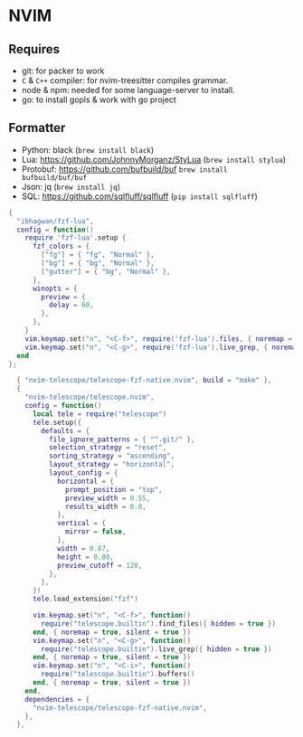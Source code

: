 # NVIM

## Requires

- git: for packer to work
- `C` & `C++` compiler: for nvim-treesitter compiles grammar.
- node & npm: needed for some language-server to install.
- go: to install gopls & work with go project



## Formatter
- Python: black (`brew install black`)
- Lua:  https://github.com/JohnnyMorganz/StyLua (`brew install stylua`)
- Protobuf: https://github.com/bufbuild/buf `brew install bufbuild/buf/buf`
- Json: jq (`brew install jq`)
- SQL: https://github.com/sqlfluff/sqlfluff (`pip install sqlfluff`)


```lua
{
  "ibhagwan/fzf-lua",
  config = function()
    require 'fzf-lua'.setup {
      fzf_colors = {
        ["fg"] = { "fg", "Normal" },
        ["bg"] = { "bg", "Normal" },
        ["gutter"] = { "bg", "Normal" },
      },
      winopts = {
        preview = {
          delay = 60,
        },
      },
    }
    vim.keymap.set("n", "<C-f>", require('fzf-lua').files, { noremap = true, silent = true })
    vim.keymap.set("n", "<C-g>", require('fzf-lua').live_grep, { noremap = true, silent = true })
  end
};

```


```lua
  { "nvim-telescope/telescope-fzf-native.nvim", build = "make" },
  {
    "nvim-telescope/telescope.nvim",
    config = function()
      local tele = require("telescope")
      tele.setup({
        defaults = {
          file_ignore_patterns = { "^.git/" },
          selection_strategy = "reset",
          sorting_strategy = "ascending",
          layout_strategy = "horizontal",
          layout_config = {
            horizontal = {
              prompt_position = "top",
              preview_width = 0.55,
              results_width = 0.8,
            },
            vertical = {
              mirror = false,
            },
            width = 0.87,
            height = 0.80,
            preview_cutoff = 120,
          },
        },
      })
      tele.load_extension("fzf")

      vim.keymap.set("n", "<C-f>", function()
        require("telescope.builtin").find_files({ hidden = true })
      end, { noremap = true, silent = true })
      vim.keymap.set("n", "<C-g>", function()
        require("telescope.builtin").live_grep({ hidden = true })
      end, { noremap = true, silent = true })
      vim.keymap.set("n", "<C-i>", function()
        require("telescope.builtin").buffers()
      end, { noremap = true, silent = true })
    end,
    dependencies = {
      "nvim-telescope/telescope-fzf-native.nvim",
    },
  },
```
